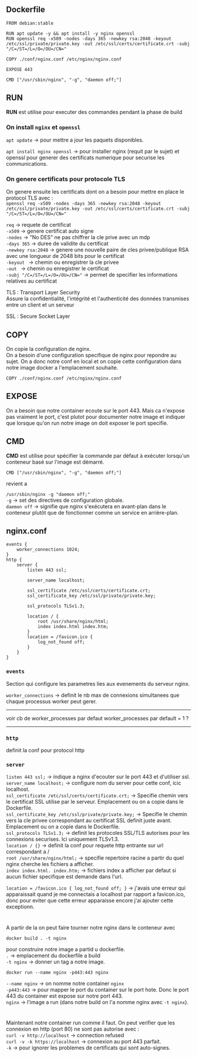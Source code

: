 
## Dockerfile

	FROM debian:stable

	RUN apt update -y && apt install -y nginx openssl
	RUN openssl req -x509 -nodes -days 365 -newkey rsa:2048 -keyout /etc/ssl/private/private.key -out /etc/ssl/certs/certificate.crt -subj "/C=/ST=/L=/O=/OU=/CN="

	COPY ./conf/nginx.conf /etc/nginx/nginx.conf

	EXPOSE 443

	CMD ["/usr/sbin/nginx", "-g", "daemon off;"]

## RUN

**RUN** est utilise pour executer des commandes pendant la phase de build

### On install `nginx` et `openssl`

`apt update` -> pour mettre a jour les paquets disponibles.

`apt install nginx openssl` -> pour installer nginx (requit par le sujet) et openssl pour generer des certificats numerique pour securise les communications.

### On genere certificats pour protocole TLS

On genere ensuite les certificats dont on a besoin pour mettre en place le protocol TLS avec :<br>
`openssl req -x509 -nodes -days 365 -newkey rsa:2048 -keyout /etc/ssl/private/private.key -out /etc/ssl/certs/certificate.crt -subj "/C=/ST=/L=/O=/OU=/CN="`

`req` -> requete de certificat<br>
`-x509` -> genere certificat auto signe<br>
`-nodes` -> "No DES" ne pas chiffrer la cle prive avec un mdp<br>
`-days 365` -> duree de validite du certificat<br>
`-newkey rsa:2048` -> genere une nouvelle paire de cles privee/publique RSA avec une longueur de 2048 bits pour le certificat<br>
`-keyout ` -> chemin ou enregistrer la cle privee<br>
`-out ` -> chemin ou enregistrer le certificat<br>
`-subj "/C=/ST=/L=/O=/OU=/CN="` -> permet de specifier les informations relatives au certificat

TLS
: Transport Layer Security<br>
Assure la confidentialité, l'intégrité et l'authenticité des données transmises entre un client et un serveur<br>

SSL
: Secure Socket Layer

## COPY
On copie la configuration de nginx.<br>
On a besoin d'une configuration specifique de nginx pour repondre au sujet. On a donc notre conf en local et on copie cette configuration dans notre image docker a l'emplacement souhaite.

`COPY ./conf/nginx.conf /etc/nginx/nginx.conf`

## EXPOSE
On a besoin que notre container ecoute sur le port 443. Mais ca n'expose pas vraiment le port, c'est plutot pour documenter notre image et indiquer que lorsque qu'on run notre image on doit exposer le port specifie.

## CMD
**CMD** est utilise pour spécifier la commande par défaut à exécuter lorsqu'un conteneur basé sur l'image est démarré.

`CMD ["/usr/sbin/nginx", "-g", "daemon off;"]`

revient a 

`/usr/sbin/nginx -g "daemon off;"`<br>
`-g` -> set des directives de configuration globale.<br>
`daemon off` ->  signifie que nginx s'exécutera en avant-plan dans le conteneur plutôt que de fonctionner comme un service en arrière-plan.


## nginx.conf

	events {
		worker_connections 1024;
	}
	http {
		server {
			listen 443 ssl;

			server_name localhost;

			ssl_certificate /etc/ssl/certs/certificate.crt;
			ssl_certificate_key /etc/ssl/private/private.key;

			ssl_protocols TLSv1.3;

			location / {
				root /usr/share/nginx/html;
				index index.html index.htm;
			}
			location = /favicon.ico {
				log_not_found off;
			}
		}
	}


### `events`

Section qui configure les parametres lies aux evenements du serveur nginx.

`worker_connections` -> definit le nb max de connexions simultanees que chaque processus worker peut gerer.


------

voir cb de worker_processes par defaut
worker_processes par default = 1 ?

------


### `http`

definit la conf pour protocol http

### `server`

`listen 443 ssl;` -> indique a nginx d'ecouter sur le port 443 et d'utiliser ssl.<br>
`server_name localhost;` -> configure nom du server pour cette conf, icic localhost.<br>
`ssl_certificate /etc/ssl/certs/certificate.crt;` -> Specifie chemin vers le certificat SSL utilise par le serveur.
Emplacement ou on a copie dans le Dockerfile.<br>
`ssl_certificate_key /etc/ssl/private/private.key;` -> Specifie le chemin vers la cle privee correspondant au certificat SSL definit juste avant.
Emplacement ou on a copie dans le Dockerfile.<br>
`ssl_protocols TLSv1.3;` -> definit les protocoles SSL/TLS autorises pour les connexions securises. Ici uniquement TLSv1.3.<br>
`location / {}` -> definit la conf pour requete http entrante sur url correspondant a /<br>
`root /usr/share/nginx/html;` -> specifie repertoire racine a partir du quel nginx cherche les fichiers a afficher.<br>
`index index.html. index.htm;` -> fichiers index a afficher par defaut si aucun fichier specifique est demande dans l'url.<br>



`location = /favicon.ico {
	log_not_found off;
}` -> j'avais une erreur qui apparaissait quand je me connectais a localhost par rapport a favicon.ico, donc pour eviter que cette erreur apparaisse encore j'ai ajouter cette exceptionn.


#

A partir de la on peut faire tourner notre nginx dans le conteneur avec 

`docker build . -t nginx`

pour construire notre image a partid u dockerfile.<br>
`.` -> emplacement du dockerfile a build<br>
`-t nginx` -> donner un tag a notre image.

`docker run --name nginx -p443:443 nginx`

`--name nginx` -> on nomme notre container `nginx`<br>
`-p443:443` -> pour mapper le port du container sur le port hote. Donc le port 443 du container est expose sur notre port 443.<br>
`nginx` -> l'image a run (dans notre build on l'a nomme nginx avec `-t nginx`).

#

Maintenant notre container run comme il faut.
On peut verifier que les connexion en http (port 80) ne sont pas autorise avec :<br>
`curl -v http://localhost` -> connection refused<br>
`curl -v -k https://localhost` -> connexion au port 443 parfait.<br>
`-k` -> pour ignorer les problemes de certificats qui sont auto-signes.
